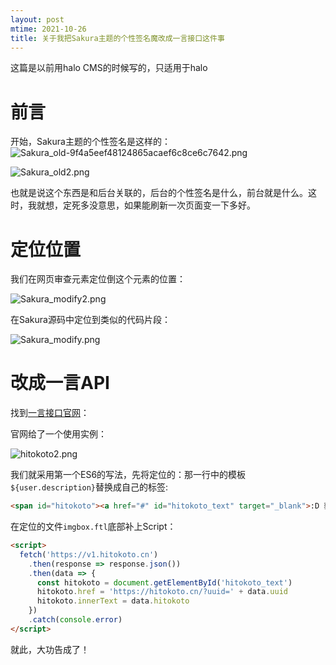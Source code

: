 ```yaml
---
layout: post
mtime: 2021-10-26
title: 关于我把Sakura主题的个性签名魔改成一言接口这件事
---
```


<a-alert>这篇是以前用halo CMS的时候写的，只适用于halo</a-alert>

# 前言

开始，Sakura主题的个性签名是这样的：
![Sakura_old-9f4a5eef48124865acaef6c8ce6c7642.png](https://s2.loli.net/2023/10/17/TSugxjDkBMwPKpN.png)


![Sakura_old2.png](https://s2.loli.net/2023/10/17/M24phAJfZo6EOS5.png)

也就是说这个东西是和后台关联的，后台的个性签名是什么，前台就是什么。这时，我就想，定死多没意思，如果能刷新一次页面变一下多好。

# 定位位置

我们在网页审查元素定位倒这个元素的位置：

![Sakura_modify2.png](https://s2.loli.net/2023/10/17/3XGrEaUjDJO5mxP.png)

在Sakura源码中定位到类似的代码片段：

![Sakura_modify.png](https://s2.loli.net/2023/10/17/GXt6dfUFPhzmHAD.png)

# 改成一言API

找到[一言接口官网](https://hitokoto.cn/)：

官网给了一个使用实例：

![hitokoto2.png](https://s2.loli.net/2023/10/17/GqoZkjnYwur4PQT.png)

我们就采用第一个ES6的写法，先将定位的：那一行中的模板`${user.description}`替换成自己的标签:

```HTML
<span id="hitokoto"><a href="#" id="hitokoto_text" target="_blank">:D 获取中...</a></span>
```

在定位的文件`imgbox.ftl`底部补上Script：

```HTML
<script>
  fetch('https://v1.hitokoto.cn')
    .then(response => response.json())
    .then(data => {
      const hitokoto = document.getElementById('hitokoto_text')
      hitokoto.href = 'https://hitokoto.cn/?uuid=' + data.uuid
      hitokoto.innerText = data.hitokoto
    })
    .catch(console.error)
</script>
```

就此，大功告成了！
